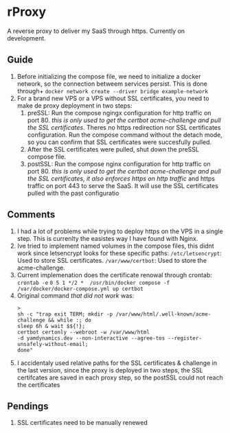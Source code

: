 # rProxy

A reverse proxy to deliver my SaaS through https. Currently on development.

## Guide

1. Before initializing the compose file, we need to initialize a docker network,
   so the connection betweem services persist. This is
   done through+ `docker network create --driver bridge example-network`
2. For a brand new VPS or a VPS without SSL certificates, you need to make de
   proxy deployment in two steps:
   1. preSSL: Run the compose ngingx configuration for http traffic on port 80.
      _this is only used to get the certbot acme-challenge and pull the
      SSL certificates_. Theres no https redirection nor SSL certificates
      configuration. Run the compose command without the detach mode,
      so you can confirm that SSL certificates were succesfully pulled.
   2. After the SSL certificates were pulled, shut down the preSSL compose file.
   3. postSSL: Run the compose nginx configuration for http traffic on port 80.
      _this is only used to get the certbot acme-challenge and pull the
      SSL certificates, it also enforces https on http traffic_ and https traffic
      on port 443 to serve the SaaS. It will use the SSL certificates pulled with
      the past configuratio

## Comments

1. I had a lot of problems while trying to deploy https on the VPS in a single
   step. This is currenlty the easistes way I have found with Nginx.
2. Ive tried to implement named volumes in the compose files, this didnt work
   since letsencrypt looks for these specific paths:
   `/etc/letsencrypt`: Used to store SSL certificates.
   `/var/www/certbot`: Used to store the acme-challenge.
3. Current implemenation does the certificate renowal through crontab:
   `crontab -e`
   `0 5 1 */2 *  /usr/bin/docker compose -f /var/docker/docker-compose.yml up certbot`
4. Original command _that did not work_ was:
   ```
   >
   sh -c "trap exit TERM; mkdir -p /var/www/html/.well-known/acme-challenge && while :; do
   sleep 6h & wait $${!};
   certbot certonly --webroot -w /var/www/html
   -d yamdynamics.dev --non-interactive --agree-tos --register-unsafely-without-email;
   done"
   ```
5. I accidentaly used relative paths for the SSL certificates & challenge in the
   last version, since the proxy is deployed in two steps, the SSL certifcates
   are saved in each proxy step, so the postSSL could not reach the certificates

## Pendings

1.  SSL certificates need to be manually renewed
